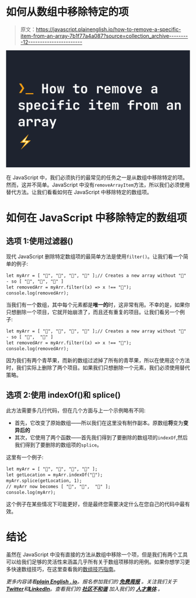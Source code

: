 # 如何从数组中移除特定的项

> 原文：<https://javascript.plainenglish.io/how-to-remove-a-specific-item-from-an-array-7b1f77a4a087?source=collection_archive---------12----------------------->

![](img/d7214571eb64fe145d97b7278d2013ef.png)

在 JavaScript 中，我们必须执行的最常见的任务之一是从数组中移除特定的项。然而，这并不简单。JavaScript 中没有`removeArrayItem`方法，所以我们必须使用替代方法。让我们看看如何在 JavaScript 中移除特定的数组项。

# 如何在 JavaScript 中移除特定的数组项

## 选项 1:使用过滤器()

现代 JavaScript 删除特定数组项的最简单方法是使用`filter()`。让我们看一个简单的例子:

```
let myArr = [ "🍎", "🍏", "🍐", "🍍" ];// Creates a new array without "🍍" - so [ "🍎", "🍏", "🍐" ]
let removedArr = myArr.filter((x) => x !== "🍍");
console.log(removedArr);
```

当我们有一个数组，其中每个元素都是**唯一的**时，这非常有用。不幸的是，如果你只想删除一个项目，它就开始崩溃了，而且还有重复的项目。让我们看另一个例子:

```
let myArr = [ "🍎", "🍏", "🍏", "🍍" ];// Creates a new array without "🍏" - so [ "🍎",  "🍍" ]
let removedArr = myArr.filter((x) => x !== "🍏");
console.log(removedArr);
```

因为我们有两个青苹果，而新的数组过滤掉了所有的青苹果，所以在使用这个方法时，我们实际上删除了两个项目。如果我们只想删除一个元素，我们必须使用替代策略。

## 选项 2:使用 indexOf()和 splice()

此方法需要多几行代码，但在几个方面与上一个示例略有不同:

*   首先，它改变了原始数组——所以我们在这里没有制作副本。原数组**将**变为**变异后的**
*   其次，它使用了两个函数——首先我们得到了要删除的数组项的`indexOf`,然后我们得到了要删除的数组项的`splice`。

这里有一个例子:

```
let myArr = [ "🍎", "🍏", "🍏", "🍍" ];
let getLocation = myArr.indexOf("🍏");
myArr.splice(getLocation, 1);
// myArr now becomes [ "🍎", "🍏",  "🍍" ];
console.log(myArr);
```

这个例子在某些情况下可能更好，但是最终您需要决定什么在您自己的代码中最有效。

# 结论

虽然在 JavaScript 中没有直接的方法从数组中移除一个项，但是我们有两个工具可以给我们足够的灵活性来涵盖几乎所有关于数组项移除的用例。如果你想学习更多快速数组技巧，在这里查看我的[数组技巧指南](https://fjolt.com/article/javascript-everything-arrays)。

*更多内容请看*[***plain English . io***](https://plainenglish.io/)*。报名参加我们的* [***免费周报***](http://newsletter.plainenglish.io/) *。关注我们关于*[***Twitter***](https://twitter.com/inPlainEngHQ)*和*[***LinkedIn***](https://www.linkedin.com/company/inplainenglish/)*。查看我们的* [***社区不和谐***](https://discord.gg/GtDtUAvyhW) *加入我们的* [***人才集体***](https://inplainenglish.pallet.com/talent/welcome) *。*